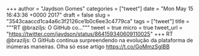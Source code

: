 
+++
author = "Jaydson Gomes"
categories = ["tweet"]
date = "Mon May 15 16:43:36 +0000 2017"
draft = false
slug = "3543caaccd1ca4a6c3f2126ce1b0c6ee3c4779ca"
tags = ["tweet"]
title = """RT @braziljs: O GitHub co..."""
tweet = true
micro = true
tweet_url = "https://twitter.com/jaydson/status/864159340609110025"
+++
RT @braziljs: O GitHub continua surpreendendo na evolução da plataforma de inúmeras maneiras. Olha só esse artigo
https://t.co/GoMmzSgIBB
